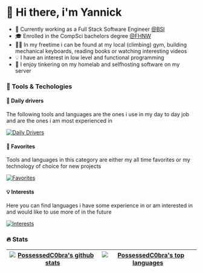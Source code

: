<!--
**PossessedC0bra/PossessedC0bra** is a ✨ _special_ ✨ repository because its `README.md` (this file) appears on your GitHub profile.

Here are some ideas to get you started:

- 🔭 I’m currently working on ...
- 🌱 I’m currently learning ...
- 👯 I’m looking to collaborate on ...
- 🤔 I’m looking for help with ...
- 💬 Ask me about ...
- 📫 How to reach me: ...
- 😄 Pronouns: ...
- ⚡ Fun fact: ...
-->

# 👋 Hi there, i'm Yannick

- 🏦 Currently working as a Full Stack Software Engineer [@BSI](https://www.bsi-software.com)
- 🎓 Enrolled in the CompSci bachelors degree [@FHNW](https://www.fhnw.ch)
- 🏋️‍♂️ In my freetime i can be found at my local (climbing) gym, building mechanical keyboards, reading books or watching interesting videos
- 💡 I have an interest in low level and functional programming
- 🔨 I enjoy tinkering on my homelab and selfhosting software on my server

### 🔨 Tools & Techologies

#### 🚀 Daily drivers

The following tools and languages are the ones i use in my day to day job and are the ones i am most experienced in

[![Daily Drivers](https://skillicons.dev/icons?i=html,css,js,_,java,_,postgresql,_,idea,docker)](https://skillicons.dev)

#### 🌟 Favorites

Tools and languages in this category are either my all time favorites or my technology of choice for new projects 

[![Favorites](https://skillicons.dev/icons?i=nextjs,react,tailwind,_,haskell,kotlin,rust,_,neovim)](https://skillicons.dev)

#### 💡 Interests

Here you can find languages i have some experience in or am interested in and would like to use more of in the future

[![Interests](https://skillicons.dev/icons?i=angular,_,c,cpp,go,ocaml,perl,python,typescript)](https://skillicons.dev)

### 🔥 Stats

| <a href="https://github-readme-stats.vercel.app/api?username=possessedc0bra&show_icons=true&theme=transparent&hide_border=true"><img align="center" src="https://github-readme-stats.vercel.app/api?username=possessedc0bra&show_icons=true&theme=transparent&hide_border=true" alt="PossessedC0bra's github stats" /></a> | <a href="https://github-readme-stats.vercel.app/api/top-langs/?username=possessedc0bra&size_weight=0.5&count_weight=0.5&layout=compact&theme=transparent&hide_border=true&hide=mdx"><img align="center" src="https://github-readme-stats.vercel.app/api/top-langs/?username=possessedc0bra&size_weight=0.5&count_weight=0.5&layout=compact&theme=transparent&hide_border=true&hide=mdx" alt="PossessedC0bra's top languages" /></a> |
| ------------- | ------------- |
